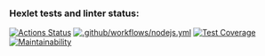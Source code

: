 ### Hexlet tests and linter status:
[![Actions Status](https://github.com/KudesnikRaf/frontend-project-46/workflows/hexlet-check/badge.svg)](https://github.com/KudesnikRaf/frontend-project-46/actions)
[![.github/workflows/nodejs.yml](https://github.com/KudesnikRaf/frontend-project-46/actions/workflows/nodejs.yml/badge.svg)](https://github.com/KudesnikRaf/frontend-project-46/actions/workflows/nodejs.yml)
[![Test Coverage](https://api.codeclimate.com/v1/badges/b4f710fcd370dcc880f3/test_coverage)](https://codeclimate.com/github/KudesnikRaf/frontend-project-46/test_coverage)
[![Maintainability](https://api.codeclimate.com/v1/badges/b4f710fcd370dcc880f3/maintainability)](https://codeclimate.com/github/KudesnikRaf/frontend-project-46/maintainability)